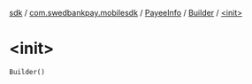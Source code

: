 [sdk](../../../index.md) / [com.swedbankpay.mobilesdk](../../index.md) / [PayeeInfo](../index.md) / [Builder](index.md) / [&lt;init&gt;](./-init-.md)

# &lt;init&gt;

`Builder()`